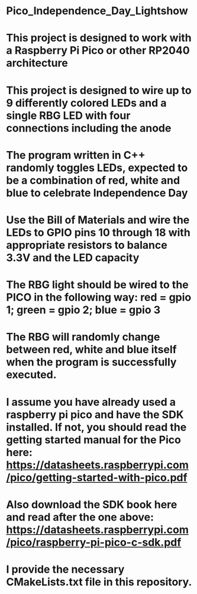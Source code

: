 # Pico_Independence_Day_Lightshow
# This project is designed to work with a Raspberry Pi Pico or other RP2040 architecture
# This project is designed to wire up to 9 differently colored LEDs and a single RBG LED with four connections including the anode
# The program written in C++ randomly toggles LEDs, expected to be a combination of red, white and blue to celebrate Independence Day
# Use the Bill of Materials and wire the LEDs to GPIO pins 10 through 18 with appropriate resistors to balance 3.3V and the LED capacity
# The RBG light should be wired to the PICO in the following way: red = gpio 1; green = gpio 2; blue = gpio 3
# The RBG will randomly change between red, white and blue itself when the program is successfully executed.
# I assume you have already used a raspberry pi pico and have the SDK installed. If not, you should read the getting started manual for the Pico here: https://datasheets.raspberrypi.com/pico/getting-started-with-pico.pdf
# Also download the SDK book here and read after the one above: https://datasheets.raspberrypi.com/pico/raspberry-pi-pico-c-sdk.pdf
# I provide the necessary CMakeLists.txt file in this repository.
